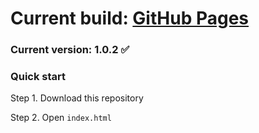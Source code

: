# Current build: [GitHub Pages](https://quis0.github.io/sprint-10/)

### Current version: 1.0.2 :white_check_mark:

### Quick start

Step 1. Download this repository

Step 2. Open `index.html` 
